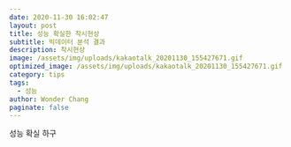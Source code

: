 ```yaml
---
date: 2020-11-30 16:02:47
layout: post
title: 성능 확실한 착시현상
subtitle: 빅데이터 분석 결과
description: 착시현상
image: /assets/img/uploads/kakaotalk_20201130_155427671.gif
optimized_image: /assets/img/uploads/kakaotalk_20201130_155427671.gif
category: tips
tags:
  - 성능
author: Wonder Chang
paginate: false
---
```

성능 확실 하구